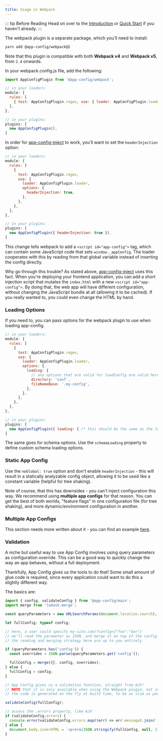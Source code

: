 ```yaml
---
title: Usage in Webpack
---
```


::: tip Before Reading
Head on over to the [Introduction](../intro/) or [Quick Start](../intro/quick-start) if you haven't already.
:::

The webpack plugin is a separate package, which you'll need to install:

```sh
yarn add @app-config/webpack@2
```

Note that this plugin is compatible with both **Webpack v4** and **Webpack v5**, from `2.4` onwards.

In your webpack.config.js file, add the following:

```javascript
import AppConfigPlugin from '@app-config/webpack';

// in your loaders:
module: {
  rules: [
    { test: AppConfigPlugin.regex, use: { loader: AppConfigPlugin.loader } },
  ],
},

// in your plugins:
plugins: [
  new AppConfigPlugin(),
]

```

In order for [app-config-inject](./inject.md) to work, you'll want to set the `headerInjection` option:

```javascript
// in your loaders:
module: {
  rules: [
    {
      test: AppConfigPlugin.regex,
      use: {
        loader: AppConfigPlugin.loader,
        options: {
          headerInjection: true,
        },
      },
    },
  ],
},

// in your plugins:
plugins: [
  new AppConfigPlugin({ headerInjection: true }),
]
```

This change tells webpack to add a `<script id="app-config">` tag, which can contain
some JavaScript code that sets `window._appConfig`. The loader cooperates with this
by reading from that global variable instead of inserting the config directly.

Why go through this trouble? As stated above, [app-config-inject](./inject.md)
uses this fact. When you're deploying your frontend application, you can add a
short injection script that mutates the `index.html` with a new `<script id="app-config">`.
By doing that, the web app will have different configuration, without changing
the JavaScript bundle at all (allowing it to be cached). If you really wanted to,
you could even change the HTML by hand.

### Loading Options

If you need to, you can pass options for the webpack plugin to use when loading app-config.

```javascript
// in your loaders:
module: {
  rules: [
    {
      test: AppConfigPlugin.regex,
      use: {
        loader: AppConfigPlugin.loader,
        options: {
          loading: {
            // any options that are valid for loadConfig are valid here
            directory: 'conf',
            fileNameBase: '.my-config',
          },
        },
      },
    },
  ],
},

// in your plugins:
plugins: [
  new AppConfigPlugin({ loading: { /* this should be the same as the loader */ } }),
]
```

The same goes for schema options. Use the `schemaLoading` property to define custom schema loading options.

### Static App Config

Use the `noGlobal: true` option and don't enable `headerInjection` - this will result in a statically
analyzable config object, allowing it to be used like a constant variable (helpful for tree shaking).

Note of course, that this has downsides - you can't inject configuration this way. We recommend using
**multiple app configs** for that reason. You can get the best of both worlds, "feature flags" in one
configuration file (for tree shaking), and more dynamic/environment configuration in another.

### Multiple App Configs

This section needs more written about it - you can find an example [here](https://github.com/launchcodedev/app-config/tree/master/tests/webpack-projects/two-app-config-sources).

### Validation

A niche but useful way to use App Config involves using query parameters as configuration override.
This can be a good way to quickly change the way an app behaves, without a full deployment.

Thankfully, App Config gives us the tools to do that! Some small amount of glue code is required,
since every application could want to do this a slightly different way.

The basics are:

```typescript
import { config, validateConfig } from '@app-config/main';
import merge from 'lodash.merge';

const queryParameters = new URLSearchParams(document.location.search);

let fullConfig: typeof config;

// here, a user could specify my-site.com/?config={"foo":"bar"}
// we'll read the parameter as JSON, and merge it on top of the config
// the reading and merging strategy here are up to you entirely

if (queryParameters.has('config')) {
  const overrides = JSON.parse(queryParameters.get('config'));

  fullConfig = merge({}, config, overrides);
} else {
  fullConfig = config;
}

// App Config gives us a validation function, straight from AJV!
// NOTE that it is only available when using the Webpack plugin, not in Node.js
// the code is generated on the fly at build time, to be as slim as possible

validateConfig(fullConfig);

// access the .errors property, like AJV
if (validateConfig.errors) {
  console.error(validateConfig.errors.map((err) => err.message).join(', '));
} else {
  document.body.innerHTML = `<pre>${JSON.stringify(fullConfig, null, 2)}</pre>`;
}
```

